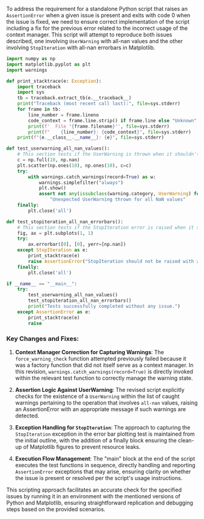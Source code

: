 To address the requirement for a standalone Python script that raises an `AssertionError` when a given issue is present and exits with code 0 when the issue is fixed, we need to ensure correct implementation of the script including a fix for the previous error related to the incorrect usage of the context manager. This script will attempt to reproduce both issues described, one involving `UserWarning` with all-nan values and the other involving `StopIteration` with all-nan errorbars in Matplotlib.

```python
import numpy as np
import matplotlib.pyplot as plt
import warnings

def print_stacktrace(e: Exception):
    import traceback
    import sys
    tb = traceback.extract_tb(e.__traceback__)
    print("Traceback (most recent call last):", file=sys.stderr)
    for frame in tb:
        line_number = frame.lineno
        code_context = frame.line.strip() if frame.line else "Unknown"
        print(f'  File "{frame.filename}"', file=sys.stderr)
        print(f"    {line_number}: {code_context}", file=sys.stderr)
    print(f"{e.__class__.__name__}: {e}", file=sys.stderr)

def test_userwarning_all_nan_values():
    # This section tests if the UserWarning is thrown when it shouldn't be
    c = np.full(10, np.nan)
    plt.scatter(np.ones(10), np.ones(10), c=c)
    try:
        with warnings.catch_warnings(record=True) as w:
            warnings.simplefilter("always")
            plt.show()
            assert not any(issubclass(warning.category, UserWarning) for warning in w), \
                "Unexpected UserWarning thrown for all NaN values"
    finally:
        plt.close('all')

def test_stopiteration_all_nan_errorbars():
    # This section tests if the StopIteration error is raised when it shouldn't be
    fig, ax = plt.subplots(1, 1)
    try:
        ax.errorbar([0], [0], yerr=[np.nan])
    except StopIteration as e:
        print_stacktrace(e)
        raise AssertionError("StopIteration should not be raised with all NaN yerr") from None
    finally:
        plt.close('all')

if __name__ == "__main__":
    try:
        test_userwarning_all_nan_values()
        test_stopiteration_all_nan_errorbars()
        print("Tests successfully completed without any issue.")
    except AssertionError as e:
        print_stacktrace(e)
        raise
```

### Key Changes and Fixes:
1. **Context Manager Correction for Capturing Warnings**: The `force_warning_check` function attempted previously failed because it was a factory function that did not itself serve as a context manager. In this revision, `warnings.catch_warnings(record=True)` is directly invoked within the relevant test function to correctly manage the warning state.

2. **Assertion Logic Against UserWarning**: The revised script explicitly checks for the existence of a `UserWarning` within the list of caught warnings pertaining to the operation that involves `all-nan` values, raising an AssertionError with an appropriate message if such warnings are detected.

3. **Exception Handling for `StopIteration`**: The approach to capturing the `StopIteration` exception in the error bar plotting test is maintained from the initial outline, with the addition of a finally block ensuring the clean-up of Matplotlib figures to prevent resource leaks.

4. **Execution Flow Management**: The "main" block at the end of the script executes the test functions in sequence, directly handling and reporting `AssertionError` exceptions that may arise, ensuring clarity on whether the issue is present or resolved per the script's usage instructions.

This scripting approach facilitates an accurate check for the specified issues by running it in an environment with the mentioned versions of Python and Matplotlib, ensuring straightforward replication and debugging steps based on the provided scenarios.